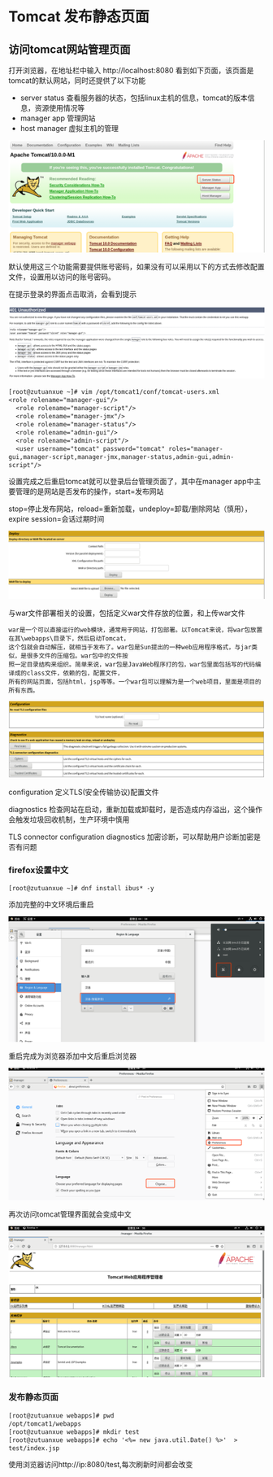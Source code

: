 # Tomcat 发布静态页面

## 访问tomcat网站管理页面

打开浏览器，在地址栏中输入 http://localhost:8080
看到如下页面，该页面是tomcat的默认网站，同时还提供了以下功能

- server status 查看服务器的状态，包括linux主机的信息，tomcat的版本信息，资源使用情况等
- manager app 管理网站
- host manager 虚拟主机的管理

![image20200312154145218.png](assets/net-img-1603160256413-20240110145008-cqojwyv.png)

默认使用这三个功能需要提供账号密码，如果没有可以采用以下的方式去修改配置文件，设置用以访问的账号密码。

在提示登录的界面点击取消，会看到提示

![image20200312154227858.png](assets/net-img-1603160330788-20240110145008-bmipytw.png)

```
[root@zutuanxue ~]# vim /opt/tomcat1/conf/tomcat-users.xml 
<role rolename="manager-gui"/>
  <role rolename="manager-script"/>
  <role rolename="manager-jmx"/>
  <role rolename="manager-status"/>
  <role rolename="admin-gui"/>
  <role rolename="admin-script"/>
  <user username="tomcat" password="tomcat" roles="manager-gui,manager-script,manager-jmx,manager-status,admin-gui,admin-script"/>
```

设置完成之后重启tomcat就可以登录后台管理页面了，其中在manager app中主要管理的是网站是否发布的操作，start=发布网站

stop=停止发布网站，reload=重新加载，undeploy=卸载/删除网站（慎用），expire session=会话过期时间

![image20200312160956755.png](assets/net-img-1603160530000-20240110145008-ygoj2d2.png)

与war文件部署相关的设置，包括定义war文件存放的位置，和上传war文件

```
war是一个可以直接运行的web模块，通常用于网站，打包部署。以Tomcat来说，将war包放置在其\webapps\目录下，然后启动Tomcat，
这个包就会自动解压，就相当于发布了。war包是Sun提出的一种web应用程序格式，与jar类似，是很多文件的压缩包。war包中的文件按
照一定目录结构来组织。简单来说，war包是JavaWeb程序打的包，war包里面包括写的代码编译成的class文件，依赖的包，配置文件，
所有的网站页面，包括html，jsp等等。一个war包可以理解为是一个web项目，里面是项目的所有东西。
```

![image20200312161045722.png](assets/net-img-1603160554207-20240110145008-9r5dmjq.png)

configuration 定义TLS(安全传输协议)配置文件

diagnostics 检查网站在启动，重新加载或卸载时，是否造成内存溢出，这个操作会触发垃圾回收机制，生产环境中慎用

TLS connector configuration diagnostics 加密诊断，可以帮助用户诊断加密是否有问题

### firefox设置中文

```
[root@zutuanxue ~]# dnf install ibus* -y
```

添加完整的中文环境后重启

![image20200313163452841.png](assets/net-img-1603160597852-20240110145008-pyyhlqt.png)

重启完成为浏览器添加中文后重启浏览器

![image20200313163127816.png](assets/net-img-1603160616038-20240110145009-dd1u247.png)

再次访问tomcat管理界面就会变成中文

![image20200313163617973.png](assets/net-img-1603160631864-20240110145009-ldjfqmx.png)

### **发布静态页面**

```
[root@zutuanxue webapps]# pwd
/opt/tomcat1/webapps
[root@zutuanxue webapps]# mkdir test
[root@zutuanxue webapps]# echo '<%= new java.util.Date() %>'  > test/index.jsp
```

使用浏览器访问http://ip:8080/test,每次刷新时间都会改变
